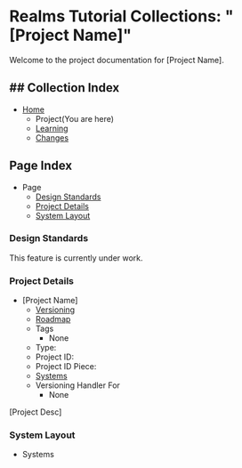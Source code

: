[Page]:link

[Page Home]:link
[Page Learn Home]:link
[Page Changes Home]:link
[Page Roadmap Home]:link

[Sec Standards]:link
[Sec Details]:link
[Sec Layout]:link

# Realms Tutorial Collections: "[Project Name]"

Welcome to the project documentation for [Project Name].


## ## Collection Index

- [Home][Page Home] 
	- Project(You are here)
	- [Learning][Page Learn Home]
	- [Changes][Page Changes Home]

## Page Index

- Page
	- [Design Standards][Sec Standards]
	- [Project Details][Sec Details]
	- [System Layout][Sec Layout]

### Design Standards

This feature is currently under work.

### Project Details

- [Project Name]
	- [Versioning][Page Changes Home]
	- [Roadmap][Page Roadmap Home]
	- Tags
		- None
	- Type: 
	- Project ID:
	- Project ID Piece:
	- [Systems][Sec Layout]
	- Versioning Handler For
		- None

[Project Desc]

### System Layout

- Systems